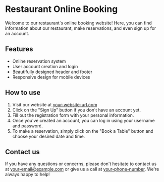 # Restaurant Online Booking

Welcome to our restaurant's online booking website! Here, you can find information about our restaurant, make reservations, and even sign up for an account.

## Features

- Online reservation system
- User account creation and login
- Beautifully designed header and footer
- Responsive design for mobile devices

## How to use

1. Visit our website at [your-website-url.com](your-website-url.com)
2. Click on the "Sign Up" button if you don't have an account yet.
3. Fill out the registration form with your personal information.
4. Once you've created an account, you can log in using your username and password.
5. To make a reservation, simply click on the "Book a Table" button and choose your desired date and time.

## Contact us

If you have any questions or concerns, please don't hesitate to contact us at [your-email@example.com](your-email@example.com) or give us a call at [your-phone-number](your-phone-number). We're always happy to help!